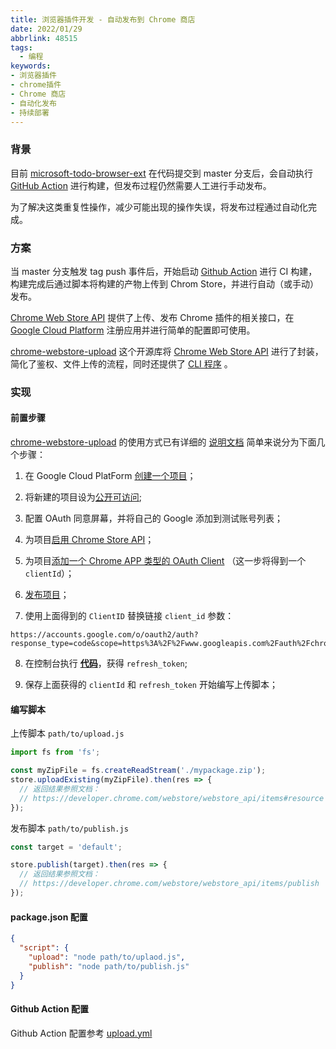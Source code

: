 ```yaml
---
title: 浏览器插件开发 - 自动发布到 Chrome 商店
date: 2022/01/29
abbrlink: 48515
tags:
  - 编程
keywords:
- 浏览器插件
- chrome插件
- Chrome 商店
- 自动化发布
- 持续部署
---
```


### 背景
目前 [microsoft-todo-browser-ext](https://github.com/WayneGongCN/microsoft-todo-browser-ext) 在代码提交到 master 分支后，会自动执行 [GitHub Action](https://github.com/WayneGongCN/microsoft-todo-browser-ext/actions) 进行构建，但发布过程仍然需要人工进行手动发布。

为了解决这类重复性操作，减少可能出现的操作失误，将发布过程通过自动化完成。

### 方案
当 master 分支触发 tag push 事件后，开始启动 [Github Action](https://github.com/WayneGongCN/microsoft-todo-browser-ext/actions) 进行 CI 构建，构建完成后通过脚本将构建的产物上传到 Chrom Store，并进行自动（或手动）发布。

 [Chrome Web Store API](https://developer.chrome.com/docs/webstore/api_index/) 提供了上传、发布 Chrome 插件的相关接口，在 [Google Cloud Platform](https://console.cloud.google.com/home/dashboard) 注册应用并进行简单的配置即可使用。

 [chrome-webstore-upload](https://github.com/fregante/chrome-webstore-upload) 这个开源库将 [Chrome Web Store API](https://developer.chrome.com/docs/webstore/api_index/) 进行了封装，简化了鉴权、文件上传的流程，同时还提供了 [CLI 程序](https://github.com/fregante/chrome-webstore-upload-cli) 。

 
### 实现

#### 前置步骤
 [chrome-webstore-upload](https://github.com/fregante/chrome-webstore-upload) 的使用方式已有详细的 [说明文档](https://github.com/fregante/chrome-webstore-upload/blob/main/How%20to%20generate%20Google%20API%20keys.md) 简单来说分为下面几个步骤：

1. 在 Google Cloud PlatForm [创建一个项目](https://console.developers.google.com/apis/credentials)；
 
2. 将新建的项目设为[公开可访问](https://console.developers.google.com/apis/credentials);
 
3. 配置 OAuth 同意屏幕，并将自己的 Google 添加到测试账号列表；
 
4. 为项目[启用 Chrome Store API](https://console.developers.google.com/apis/library/chromewebstore.googleapis.com)；
 
5. 为项目[添加一个 Chrome APP 类型的 OAuth Client](https://console.developers.google.com/apis/credentials) （这一步将得到一个 `clientId`）；
 
6. [发布项目](https://console.cloud.google.com/apis/credentials/consent)；

7. 使用上面得到的 `ClientID` 替换链接 `client_id` 参数：
```text
https://accounts.google.com/o/oauth2/auth?response_type=code&scope=https%3A%2F%2Fwww.googleapis.com%2Fauth%2Fchromewebstore&redirect_uri=urn%3Aietf%3Awg%3Aoauth%3A2.0%3Aoob&access_type=offline&approval_prompt=force&client_id=YOUR_CLIENT_ID_HERE
```

8. 在控制台执行 [**代码**](https://github.com/fregante/chrome-webstore-upload/blob/main/How%20to%20generate%20Google%20API%20keys.md#:~:text=Run%20this%20in%20your%20browser%20console%20on%20that%20last%20page.%20It%27s%20a%20wizard%20to%20create%20your%20refresh_token%3A)，获得 `refresh_token`;

9. 保存上面获得的 `clientId` 和 `refresh_token` 开始编写上传脚本；


#### 编写脚本
上传脚本 `path/to/upload.js`

```javascript
import fs from 'fs';

const myZipFile = fs.createReadStream('./mypackage.zip');
store.uploadExisting(myZipFile).then(res => {
  // 返回结果参照文档：
  // https://developer.chrome.com/webstore/webstore_api/items#resource
});
```

发布脚本 `path/to/publish.js`
```javascript
const target = 'default';

store.publish(target).then(res => {
  // 返回结果参照文档：
  // https://developer.chrome.com/webstore/webstore_api/items/publish
});
```

#### package.json 配置
```json
{
  "script": {
    "upload": "node path/to/uplaod.js",
    "publish": "node path/to/publish.js"
  }
}
```
 
#### Github Action 配置

Github Action 配置参考 [upload.yml](https://github.com/WayneGongCN/microsoft-todo-browser-ext/blob/main/.github/workflows/upload.yml)
